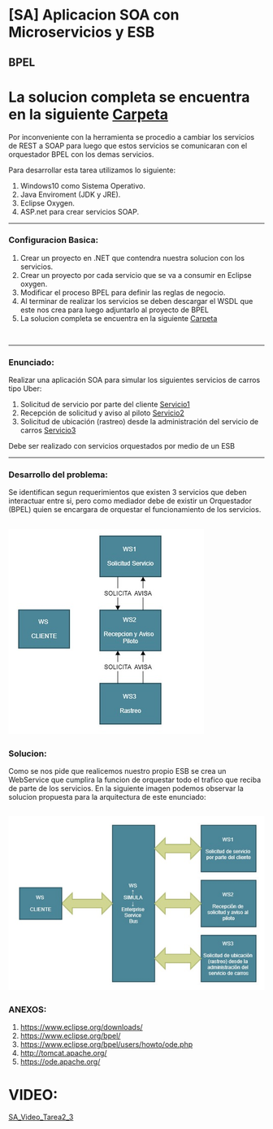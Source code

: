 [SA] Aplicacion SOA con Microservicios y ESB
===
## BPEL

La solucion completa se encuentra en la siguiente [Carpeta](BPEL_TAREA4)
===

Por inconveniente con la herramienta se procedio a cambiar los servicios de REST a SOAP para luego que estos servicios se comunicaran con el orquestador BPEL con los demas servicios.

Para desarrollar esta tarea utilizamos lo siguiente:
  1. Windows10 como Sistema Operativo.
  3. Java Enviroment (JDK y JRE).
  2. Eclipse Oxygen.
  3. ASP.net para crear servicios SOAP.
---

### Configuracion Basica:

  1.  Crear un proyecto en .NET que contendra nuestra solucion con los servicios.
  2.  Crear un proyecto por cada servicio que se va a consumir en Eclipse oxygen.
  4.  Modificar el proceso BPEL para definir las reglas de negocio.
  5.  Al terminar de realizar los servicios se deben descargar el WSDL que este nos crea para luego adjuntarlo al proyecto de BPEL
  6.  La solucion completa se encuentra en la siguiente [Carpeta](BPEL_TAREA4)
  
  ```
     
  ```

---
### Enunciado:
Realizar una aplicación SOA para simular los siguientes servicios de carros tipo Uber:

1. Solicitud de servicio por parte del cliente    [Servicio1](Service1_SolicitudServicioCliente/README.md)
2. Recepción de solicitud y aviso al piloto       [Servicio2](Service2_SolicitudServicioPiloto/README.md)
3. Solicitud de ubicación (rastreo) desde la administración del servicio de carros    [Servicio3](Service3_SolicitudRastreo/README.md)

Debe ser realizado con servicios orquestados por medio de un ESB

---

### Desarrollo del problema:

Se identifican segun requerimientos que existen 3 servicios que deben interactuar entre si, pero como mediador debe de existir un Orquestador (BPEL) quien se encargara de orquestar el funcionamiento de los servicios.

![](Images/IMG10.jpg)
---

### Solucion:

Como se nos pide que realicemos nuestro propio ESB se crea un WebService que cumplira la funcion de orquestar todo el trafico que reciba de parte de los servicios.
En la siguiente imagen podemos observar la solucion propuesta para la arquitectura de este enunciado:

![](Images/IMG5.jpg)
---

### ANEXOS:

1.  https://www.eclipse.org/downloads/
2.  https://www.eclipse.org/bpel/
3.  https://www.eclipse.org/bpel/users/howto/ode.php
4.  http://tomcat.apache.org/
5.  https://ode.apache.org/

# VIDEO:
[SA_Video_Tarea2_3](https://www.youtube.com/watch?v=nJOGVfv9cVY)

